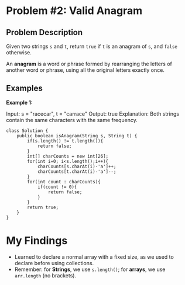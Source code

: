# Problem #2: Valid Anagram

## Problem Description

Given two strings `s` and `t`, return `true` if `t` is an anagram of `s`, and `false` otherwise.  

An **anagram** is a word or phrase formed by rearranging the letters of another word or phrase, using all the original letters exactly once.

## Examples

**Example 1:**


Input: s = "racecar", t = "carrace"
Output: true
Explanation: Both strings contain the same characters with the same frequency.



```
class Solution {
    public boolean isAnagram(String s, String t) {
        if(s.length() != t.length()){
            return false;
        }
        int[] charCounts = new int[26];
        for(int i=0; i<s.length();i++){
            charCounts[s.charAt(i)-'a']++;
            charCounts[t.charAt(i)-'a']--;
        }
        for(int count : charCounts){
            if(count != 0){
                return false;
            }
        }
        return true;
    }
}
```

# My Findings

- Learned to declare a normal array with a fixed size, as we used to declare before using collections.
- Remember: for **Strings**, we use `s.length()`; for **arrays**, we use `arr.length` (no brackets).

